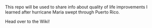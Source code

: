 This repo will be used to share info about quality of life improvements I learned after hurricane Maria swept through Puerto Rico.

Head over to the Wiki!
